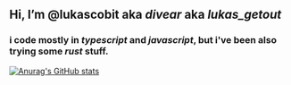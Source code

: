 ## Hi, I’m @lukascobit aka *divear* aka *lukas_getout*

### i code mostly in *typescript* and *javascript*, but i've been also trying some *rust* stuff. 

[![Anurag's GitHub stats](https://github-readme-stats.vercel.app/api?username=lukascobit)](https://github.com/anuraghazra/github-readme-stats)
